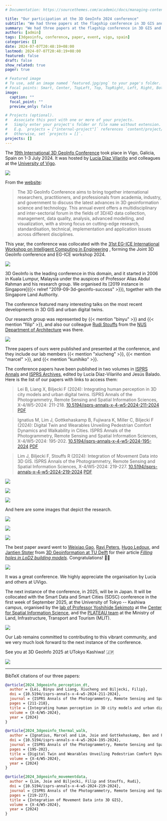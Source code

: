 ```yaml
---
# Documentation: https://sourcethemes.com/academic/docs/managing-content/

title: "Our participation at the 3D GeoInfo 2024 conference"
subtitle: "We had three papers at the flagship conference in 3D GIS and urban digital twins, hosted by the University of Vigo in Spain."
summary: "We had three papers at the flagship conference in 3D GIS and urban digital twins, hosted by the University of Vigo in Spain."
authors: [admin]
tags: [3dgeoinfo, conference, paper, event, vigo, spain]
categories: []
date: 2024-07-07T20:48:19+08:00
lastmod: 2024-07-07T20:48:19+08:00
featured: false
draft: false
show_related: true
pager: true

# Featured image
# To use, add an image named `featured.jpg/png` to your page's folder.
# Focal points: Smart, Center, TopLeft, Top, TopRight, Left, Right, BottomLeft, Bottom, BottomRight.
image:
  caption: ""
  focal_point: ""
  preview_only: false

# Projects (optional).
#   Associate this post with one or more of your projects.
#   Simply enter your project's folder or file name without extension.
#   E.g. `projects = ["internal-project"]` references `content/project/deep-learning/index.md`.
#   Otherwise, set `projects = []`.
projects: []
---
```


The [19th International 3D GeoInfo Conference](https://3dgeoinfoeg-ice.webs.uvigo.es) took place in Vigo, Galicia, Spain on 1-3 July 2024.
It was hosted by [Lucía Díaz Vilariño](https://cintecx.uvigo.es/es/teacher/lucia-diaz-vilarino/) and colleagues at the [University of Vigo](https://www.uvigo.gal/en).

![](0.jpg)

From the [website](https://3dgeoinfoeg-ice.webs.uvigo.es):
> The 3D GeoInfo Conference aims to bring together international researchers, practitioners, and professionals from academia, industry, and government to discuss the latest advances in 3D geoinformation science and technology. This annual event offers a multidisciplinary and inter-sectorial forum in the fields of 3D/4D data collection, management, data quality, analysis, advanced modelling, and visualization, with a strong focus on cutting-edge research, standardisation, technical, implementation and application issues across different disciplines.

This year, the conference was collocated with the [31st EG-ICE International Workshop on Intelligent Computing in Engineering](https://3dgeoinfoeg-ice.webs.uvigo.es/eg-ice) , forming the Joint 3D GeoInfo conference and EG-ICE workshop 2024.

![](1.jpg)

3D GeoInfo is the leading conference in this domain, and it started in 2006 in Kuala Lumpur, Malaysia under the auspices of Professor Alias Abdul Rahman and his research group.
We organised its [2019 instance in Singapore]({{< relref "2019-09-3d-geoinfo-success" >}}), together with the Singapore Land Authority.

The conference featured many interesting talks on the most recent developments in 3D GIS and urban digital twins.

Our research group was represented by {{< mention "binyu" >}} and {{< mention "filip" >}}, and also our colleague [Rudi Stouffs](https://cde.nus.edu.sg/arch/staffs/rudi-stouffs-dr/) from the [NUS Department of Architecture](https://cde.nus.edu.sg/arch/) was there.

![](2.jpg)

Three papers of ours were published and presented at the conference, and they include our lab members {{< mention "xiucheng" >}}, {{< mention "marcel" >}}, and {{< mention "kunihiko" >}}.

The conference papers have been published in two volumes in [ISPRS Annals](https://isprs-annals.copernicus.org/articles/X-4-W5-2024/) and [ISPRS Archives](https://isprs-archives.copernicus.org/articles/XLVIII-4-W11-2024/), edited by Lucía Díaz-Vilariño and Jesús Balado. 
Here is the list of our papers with links to access them:

> Lei B, Liang X, Biljecki F (2024): Integrating human perception in 3D city models and urban digital twins. ISPRS Annals of the Photogrammetry, Remote Sensing and Spatial Information Sciences, X-4/W5-2024: 211-218. [<i class="ai ai-doi-square ai"></i> 10.5194/isprs-annals-x-4-w5-2024-211-2024](https://doi.org/10.5194/isprs-annals-x-4-w5-2024-211-2024) [<i class="far fa-file-pdf"></i> PDF](/publication/2024-3-dgeoinfo-perception-dt/2024-3-dgeoinfo-perception-dt.pdf)</i> <i class="ai ai-open-access-square ai"></i>

> Ignatius M, Lim J, Gottkehaskamp B, Fujiwara K, Miller C, Biljecki F (2024): Digital Twin and Wearables Unveiling Pedestrian Comfort Dynamics and Walkability in Cities. ISPRS Annals of the Photogrammetry, Remote Sensing and Spatial Information Sciences, X-4/W5-2024: 195-202. [<i class="ai ai-doi-square ai"></i> 10.5194/isprs-annals-x-4-w5-2024-195-2024](https://doi.org/10.5194/isprs-annals-x-4-w5-2024-195-2024) [<i class="far fa-file-pdf"></i> PDF](/publication/2024-3-dgeoinfo-thermal-walk/2024-3-dgeoinfo-thermal-walk.pdf)</i> <i class="ai ai-open-access-square ai"></i>

> Lim J, Biljecki F, Stouffs R (2024): Integration of Movement Data into 3D GIS. ISPRS Annals of the Photogrammetry, Remote Sensing and Spatial Information Sciences, X-4/W5-2024: 219-227. [<i class="ai ai-doi-square ai"></i> 10.5194/isprs-annals-x-4-w5-2024-219-2024](https://doi.org/10.5194/isprs-annals-x-4-w5-2024-219-2024) [<i class="far fa-file-pdf"></i> PDF](/publication/2024-3-dgeoinfo-movementdata/2024-3-dgeoinfo-movementdata.pdf)</i> <i class="ai ai-open-access-square ai"></i>


![](3.jpg)

![](4.jpg)

![](5.jpg)

And here are some images that depict the research.

![](workflow.jpg)

![](visualisation.png)

![](DT_edit.png)

The best paper award went to [Weixiao Gao](https://3d.bk.tudelft.nl/weixiao/), [Ravi Peters](https://scholar.google.nl/citations?user=DQyb2G8AAAAJ&hl=nl), [Hugo Ledoux](http://3d.bk.tudelft.nl/hledoux), and [Jantien Stoter](http://3d.bk.tudelft.nl/jstoter) from [3D Geoinformation at TU Delft](https://3d.bk.tudelft.nl) for their article _[Filling holes in LoD2 building models](https://doi.org/10.5194/isprs-annals-X-4-W5-2024-171-2024)_.
Congratulations! 👏🎉


![](6.jpg)


It was a great conference.
We highly appreciate the organisation by Lucía and others at UVigo. 

The next instance of the conference, in 2025, will be in Japan.
It will be collocated with the Smart Data and Smart Cities (SDSC) conference in the first week of September 2025, at the University of Tokyo -- Kashiwa campus, organised by the [lab of Professor Yoshihide Sekimoto](http://sekilab.iis.u-tokyo.ac.jp) at the [Center for Spatial Information Science](https://www.csis.u-tokyo.ac.jp/en/), and the [PLATEAU team](https://www.mlit.go.jp/plateau/) at the Ministry of Land, Infrastructure, Transport and Tourism (MLIT).

![](7.jpg)

Our Lab remains committed to contributing to this vibrant community, and we very much look forward to the next instance of the conference.

See you at 3D GeoInfo 2025 at UTokyo Kashiwa! :jp:

![](8.jpg)

---

BibTeX citations of our three papers:
```bibtex
@article{2024_3dgeoinfo_perception_dt,
  author = {Lei, Binyu and Liang, Xiucheng and Biljecki, Filip},
  doi = {10.5194/isprs-annals-x-4-w5-2024-211-2024},
  journal = {ISPRS Annals of the Photogrammetry, Remote Sensing and Spatial Information Sciences},
  pages = {211-218},
  title = {Integrating human perception in 3D city models and urban digital twins},
  volume = {X-4/W5-2024},
  year = {2024}
}
```

```bibtex
@article{2024_3dgeoinfo_thermal_walk,
  author = {Ignatius, Marcel and Lim, Joie and Gottkehaskamp, Ben and Fujiwara, Kunihiko and Miller, Clayton and Biljecki, Filip},
  doi = {10.5194/isprs-annals-x-4-w5-2024-195-2024},
  journal = {ISPRS Annals of the Photogrammetry, Remote Sensing and Spatial Information Sciences},
  pages = {195-202},
  title = {Digital Twin and Wearables Unveiling Pedestrian Comfort Dynamics and Walkability in Cities},
  volume = {X-4/W5-2024},
  year = {2024}
}
```

```bibtex
@article{2024_3dgeoinfo_movementdata,
  author = {Lim, Joie and Biljecki, Filip and Stouffs, Rudi},
  doi = {10.5194/isprs-annals-x-4-w5-2024-219-2024},
  journal = {ISPRS Annals of the Photogrammetry, Remote Sensing and Spatial Information Sciences},
  pages = {219-227},
  title = {Integration of Movement Data into 3D GIS},
  volume = {X-4/W5-2024},
  year = {2024}
}
```

